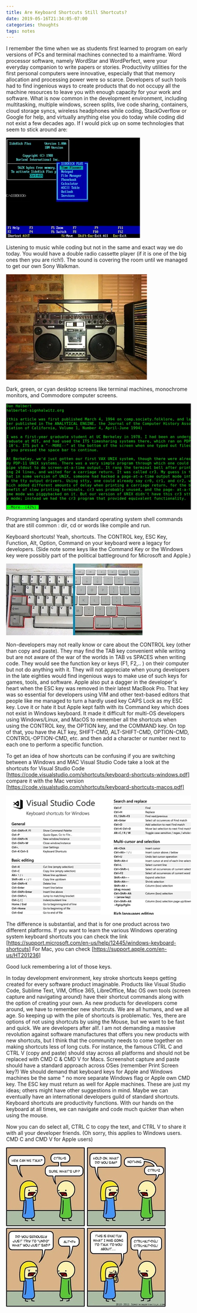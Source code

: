 ```yaml
---
title: Are Keyboard Shortcuts Still Shortcuts?
date: 2019-05-16T21:34:05-07:00
categories: thoughts 
tags: notes 
---
```


I remember the time when we as students first learned to program on early versions of PCs and terminal machines connected to a mainframe. Word processor software, namely WordStar and WordPerfect, were your everyday companion to write papers or stories. Productivity utilities for the first personal computers were innovative, especially that that memory allocation and processing power were so scarce. Developers of such tools had to find ingenious ways to create products that do not occupy all the machine resources to leave you with enough capacity for your work and software. What is now common in the development environment, including multitasking, multiple windows, screen splits, live code sharing, containers, cloud storage syncs, wireless headphones while coding, StackOverflow or Google for help, and virtually anything else you do today while coding did not exist a few decades ago. If I would pick up on some technologies that seem to stick around are:

![image 2](/assets/images/events/Sidekick-plus-1.0.png)

Listening to music while coding but not in the same and exact way we do today. You would have a double radio cassette player (if it is one of the big ones then you are rich!). The sound is covering the room until we managed to get our own Sony Walkman.

![image 3](/assets/images/events/AIWA_TPR-950_-_4_Band_Radio_Cassette_Recorder.jpg)

Dark, green, or cyan desktop screens like terminal machines, monochrome monitors, and Commodore computer screens.

![image 4](/assets/images/events/termimal.png)

Programming languages and standard operating system shell commands that are still common : dir, cd or words like compile and run.

Keyboard shortcuts! Yeah, shortcuts. The CONTROL key, ESC Key, Function, Alt, Option, Command on your keyboard were a legacy for developers. (Side note some keys like the Command Key or the Windows key were possibly part of the political battleground for Microsoft and Apple.)

![image 5](/assets/images/events/shortcuts_mac_vrs_windows_resize_md.jpg)

Non-developers may not really know or care about the CONTROL key (other than copy and paste). They may find the TAB key convenient while writing but are not aware of the war of the worlds in TAB vs SPACES when writing code. They would see the function key or keys (F1, F2,.. ) on their computer but not do anything with it. They will not appreciate when young developers in the late eighties would find ingenious ways to make use of such keys for games, tools, and software. Apple also put a dagger in the developer's heart when the ESC key was removed in their latest MacBook Pro. That key was so essential for developers using VIM and other text-based editors that people like me managed to turn a hardly used key CAPS Lock as my ESC key. Love it or hate it but Apple kept faith with its Command key which does not exist in Windows keyboard. It made it difficult for multi-OS developers using Windows/Linux, and MacOS to remember all the shortcuts when using the CONTROL key, the OPTION key, and the COMMAND key. On top of that, you have the ALT key, SHIFT-CMD, ALT-SHIFT-CMD, OPTION-CMD, CONTROL-OPTION-CMD, etc. and then add a character or number next to each one to perform a specific function.

To get an idea of how shortcuts can be confusing if you are switching between a Windows and MAC Visual Studio Code take a look at the shortcuts for Visual Studio Code [https://code.visualstudio.com/shortcuts/keyboard-shortcuts-windows.pdf] compare it with the Mac version [https://code.visualstudio.com/shortcuts/keyboard-shortcuts-macos.pdf]

![image 6](/assets/images/events/Screenshot-2019-05-16-10.13.43.png)

The difference is substantial, and that is for one product across two different platforms. If you want to learn the various Windows operating system keyboard shortcuts you can check the link [https://support.microsoft.com/en-us/help/12445/windows-keyboard-shortcuts] For Mac, you can check [https://support.apple.com/en-us/HT201236]

Good luck remembering a lot of those keys.

In today development environment, key stroke shortcuts keeps getting created for every software product imaginable. Products like Visual Studio Code, Sublime Text, VIM, Office 365, LibreOffice, Mac OS own tools (screen capture and navigating around) have their shortcut commands along with the option of creating your own. As new products for developers come around, we have to remember new shortcuts. We are all humans, and we all age. So keeping up with the pile of shortcuts is problematic. Yes, there are options of not using shortcuts by using the Mouse, but we want to be fast and quick. We are developers after all!. I am not demanding a massive revolution against software manufactures that offers you new products with new shortcuts, but I think that the community needs to come together on making shortcuts less of long cuts. For instance, the famous CTRL C and CTRL V (copy and paste) should stay across all platforms and should not be replaced with CMD C & CMD V for Macs. Screenshot capture and paste should have a standard approach across OSes (remember Print Screen key?) We should demand that keyboard keys for Apple and Windows machines be the same " no more separate Windows flag or Apple own CMD key. The ESC key must return as well for Apple machines. These are just my ideas; others might have other suggestions in mind. Maybe we can eventually have an international developers guild of standard shortcuts. Keyboard shortcuts are productivity functions. With our hands on the keyboard at all times, we can navigate and code much quicker than when using the mouse.

Now you can do select all, CTRL C to copy the text, and CTRL V to share it with all your developer friends. (Oh sorry, this applies to Windows users. CMD C and CMD V for Apple users)

![image 7](/assets/images/events/proxy.jpg)
